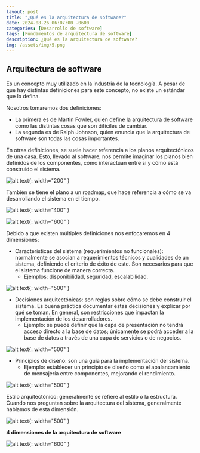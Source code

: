 ```yaml
---
layout: post
title: "¿Qué es la arquitectura de software?"
date: 2024-08-26 06:07:00 -0600
categories: [Desarrollo de software]
tags: [Fundamentos de arquitectura de software]
description: ¿Qué es la arquitectura de software?
img: /assets/img/5.png
---
```


## Arquitectura de software

Es un concepto muy utilizado en la industria de la tecnología. A pesar de que hay distintas definiciones para este concepto, no existe un estándar que lo defina.

Nosotros tomaremos dos definiciones:

- La primera es de Martin Fowler, quien define la arquitectura de software como las distintas cosas que son difíciles de cambiar. 
- La segunda es de Ralph Johnson, quien enuncia que la arquitectura de software son todas las cosas importantes.

En otras definiciones, se suele hacer referencia a los planos arquitectónicos de una casa. Esto, llevado al software, nos permite imaginar los planos bien definidos de los componentes, cómo interactúan entre sí y cómo está construido el sistema.

![alt text](/assets/img/arq-001.png){: width="200" }

También se tiene el plano a un roadmap, que hace referencia a cómo se va desarrollando el sistema en el tiempo.

![alt text](/assets/img/arq-002.png){: width="400" }

![alt text](/assets/img/arq-003.png){: width="600" }

Debido a que existen múltiples definiciones nos enfocaremos en 4 dimensiones: 

* Características del sistema (requerimientos no funcionales): normalmente se asocian a requerimientos técnicos y cualidades de un sistema, definiendo el criterio de éxito de este. Son necesarios para que el sistema funcione de manera correcta.
    * Ejemplos: disponibilidad, seguridad, escalabilidad.

![alt text](/assets/img/arq-004.png){: width="500" }

* Decisiones arquitectónicas: son reglas sobre cómo se debe construir el sistema. Es buena práctica documentar estas decisiones y explicar por qué se toman. En general, son restricciones que impactan la implementación de los desarrolladores.
    * Ejemplo: se puede definir que la capa de presentación no tendrá acceso directo a la base de datos; únicamente se podrá acceder a la base de datos a través de una capa de servicios o de negocios.

![alt text](/assets/img/arq-005.png){: width="500" }

* Principios de diseño: son una guía para la implementación del sistema.
    * Ejemplo: establecer un principio de diseño como el apalancamiento de mensajería entre componentes, mejorando el rendimiento.

![alt text](/assets/img/arq-006.png){: width="500" }

Estilo arquitectónico: generalmente se refiere al estilo o la estructura. Cuando nos preguntan sobre la arquitectura del sistema, generalmente hablamos de esta dimensión.

![alt text](/assets/img/arq-007.png){: width="500" }

**4 dimensiones de la arquitectura de software**

![alt text](/assets/img/arq-008.png){: width="600" }